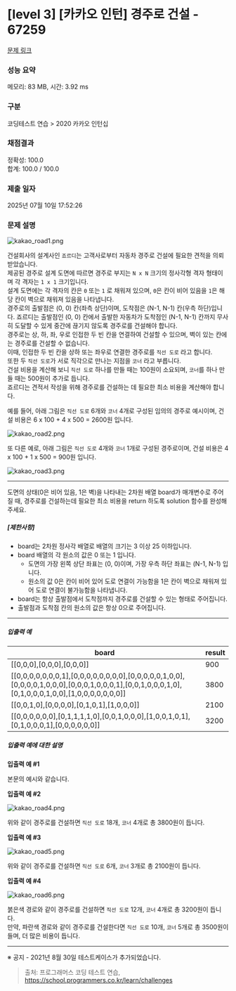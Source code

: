 # [level 3] [카카오 인턴] 경주로 건설 - 67259 

[문제 링크](https://school.programmers.co.kr/learn/courses/30/lessons/67259#qna) 

### 성능 요약

메모리: 83 MB, 시간: 3.92 ms

### 구분

코딩테스트 연습 > 2020 카카오 인턴십

### 채점결과

정확성: 100.0<br/>합계: 100.0 / 100.0

### 제출 일자

2025년 07월 10일 17:52:26

### 문제 설명

<p><img src="https://grepp-programmers.s3.ap-northeast-2.amazonaws.com/files/production/384b9e2a-4eb5-460d-bce2-d12359b03b14/kakao_road1.png" title="" alt="kakao_road1.png"></p>

<p>건설회사의 설계사인 <code>죠르디</code>는 고객사로부터 자동차 경주로 건설에 필요한 견적을 의뢰받았습니다.<br>
제공된 경주로 설계 도면에 따르면 경주로 부지는 <code>N x N</code> 크기의 정사각형 격자 형태이며 각 격자는 <code>1 x 1</code> 크기입니다.<br>
설계 도면에는 각 격자의 칸은 <code>0</code> 또는 <code>1</code> 로 채워져 있으며, <code>0</code>은 칸이 비어 있음을 <code>1</code>은 해당 칸이 벽으로 채워져 있음을 나타냅니다.<br>
경주로의 출발점은 (0, 0) 칸(좌측 상단)이며, 도착점은 (N-1, N-1) 칸(우측 하단)입니다. 죠르디는 출발점인 (0, 0) 칸에서 출발한 자동차가 도착점인 (N-1, N-1) 칸까지 무사히 도달할 수 있게 중간에 끊기지 않도록 경주로를 건설해야 합니다.<br>
경주로는 상, 하, 좌, 우로 인접한 두 빈 칸을 연결하여 건설할 수 있으며, 벽이 있는 칸에는 경주로를 건설할 수 없습니다.<br>
이때, 인접한 두 빈 칸을 상하 또는 좌우로 연결한 경주로를 <code>직선 도로</code> 라고 합니다.<br>
또한 두 <code>직선 도로</code>가 서로 직각으로 만나는 지점을 <code>코너</code> 라고 부릅니다.<br>
건설 비용을 계산해 보니 <code>직선 도로</code> 하나를 만들 때는 100원이 소요되며, <code>코너</code>를 하나 만들 때는 500원이 추가로 듭니다.<br>
죠르디는 견적서 작성을 위해 경주로를 건설하는 데 필요한 최소 비용을 계산해야 합니다.</p>

<p>예를 들어, 아래 그림은 <code>직선 도로</code> 6개와 <code>코너</code> 4개로 구성된 임의의 경주로 예시이며, 건설 비용은 6 x 100 + 4 x 500 = 2600원 입니다.</p>

<p><img src="https://grepp-programmers.s3.ap-northeast-2.amazonaws.com/files/production/0e0911e8-f88e-44fe-8bdc-6856a56df8e0/kakao_road2.png" title="" alt="kakao_road2.png"></p>

<p>또 다른 예로, 아래 그림은 <code>직선 도로</code> 4개와 <code>코너</code> 1개로 구성된 경주로이며, 건설 비용은 4 x 100 + 1 x 500 = 900원 입니다.</p>

<p><img src="https://grepp-programmers.s3.ap-northeast-2.amazonaws.com/files/production/3f5d9c5e-d7d9-4248-b111-140a0847e741/kakao_road3.png" title="" alt="kakao_road3.png"></p>

<hr>

<p>도면의 상태(0은 비어 있음, 1은 벽)을 나타내는 2차원 배열 board가 매개변수로 주어질 때, 경주로를 건설하는데 필요한 최소 비용을 return 하도록 solution 함수를 완성해주세요.</p>

<h5><strong>[제한사항]</strong></h5>

<ul>
<li>board는 2차원 정사각 배열로 배열의 크기는 3 이상 25 이하입니다.</li>
<li>board 배열의 각 원소의 값은 0 또는 1 입니다.

<ul>
<li>도면의 가장 왼쪽 상단 좌표는 (0, 0)이며, 가장 우측 하단 좌표는 (N-1, N-1) 입니다.</li>
<li>원소의 값 0은 칸이 비어 있어 도로 연결이 가능함을 1은 칸이 벽으로 채워져 있어 도로 연결이 불가능함을 나타냅니다.</li>
</ul></li>
<li>board는 항상 출발점에서 도착점까지 경주로를 건설할 수 있는 형태로 주어집니다.</li>
<li>출발점과 도착점 칸의 원소의 값은 항상 0으로 주어집니다.</li>
</ul>

<hr>

<h5><strong>입출력 예</strong></h5>
<table class="table">
        <thead><tr>
<th>board</th>
<th>result</th>
</tr>
</thead>
        <tbody><tr>
<td>[[0,0,0],[0,0,0],[0,0,0]]</td>
<td>900</td>
</tr>
<tr>
<td>[[0,0,0,0,0,0,0,1],[0,0,0,0,0,0,0,0],[0,0,0,0,0,1,0,0],[0,0,0,0,1,0,0,0],[0,0,0,1,0,0,0,1],[0,0,1,0,0,0,1,0],[0,1,0,0,0,1,0,0],[1,0,0,0,0,0,0,0]]</td>
<td>3800</td>
</tr>
<tr>
<td>[[0,0,1,0],[0,0,0,0],[0,1,0,1],[1,0,0,0]]</td>
<td>2100</td>
</tr>
<tr>
<td>[[0,0,0,0,0,0],[0,1,1,1,1,0],[0,0,1,0,0,0],[1,0,0,1,0,1],[0,1,0,0,0,1],[0,0,0,0,0,0]]</td>
<td>3200</td>
</tr>
</tbody>
      </table>
<h5><strong>입출력 예에 대한 설명</strong></h5>

<p><strong>입출력 예 #1</strong></p>

<p>본문의 예시와 같습니다.</p>

<p><strong>입출력 예 #2</strong></p>

<p><img src="https://grepp-programmers.s3.ap-northeast-2.amazonaws.com/files/production/ccc72e9c-2e22-4a09-a94b-ff057b081a70/kakao_road4.png" title="" alt="kakao_road4.png"></p>

<p>위와 같이 경주로를 건설하면 <code>직선 도로</code> 18개, <code>코너</code> 4개로 총 3800원이 듭니다.</p>

<p><strong>입출력 예 #3</strong></p>

<p><img src="https://grepp-programmers.s3.ap-northeast-2.amazonaws.com/files/production/422e86e0-a7d7-4a09-9b42-2b6218a9b5f0/kakao_road5.png" title="" alt="kakao_road5.png"></p>

<p>위와 같이 경주로를 건설하면 <code>직선 도로</code> 6개, <code>코너</code> 3개로 총 2100원이 듭니다.</p>

<p><strong>입출력 예 #4</strong></p>

<p><img src="https://grepp-programmers.s3.ap-northeast-2.amazonaws.com/files/production/4fe42f47-2592-4cb8-91fb-31d6a6da8639/kakao_road6.png" title="" alt="kakao_road6.png"></p>

<p>붉은색 경로와 같이 경주로를 건설하면 <code>직선 도로</code> 12개, <code>코너</code> 4개로 총 3200원이 듭니다.<br>
만약, 파란색 경로와 같이 경주로를 건설한다면 <code>직선 도로</code> 10개, <code>코너</code> 5개로 총 3500원이 들며, 더 많은 비용이 듭니다.</p>

<hr>

<p>※ 공지 - 2021년 8월 30일 테스트케이스가 추가되었습니다.</p>


> 출처: 프로그래머스 코딩 테스트 연습, https://school.programmers.co.kr/learn/challenges